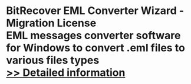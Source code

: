 # BitRecover EML Converter Wizard - Migration License<br />EML messages converter software for Windows to convert .eml files to various files types<br />[>> Detailed information](https://secure.shareit.com/shareit/product.html?productid=300785389&affiliateid=200057808)